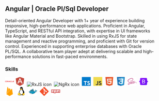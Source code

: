 ## Angular | Oracle Pl/Sql Developer

Detail-oriented Angular Developer with 1+ year of experience building responsive, high-performance web applications. Proficient in Angular, TypeScript, and RESTful API integration, with expertise in UI frameworks like Angular Material and Bootstrap. Skilled in using RxJS for state management and reactive programming, and proficient with Git for version control. Experienced in supporting enterprise databases with Oracle PL/SQL. A collaborative team player adept at delivering scalable and high-performance solutions in fast-paced environments.

### Skills 

<div>
<img src="https://github.com/devicons/devicon/blob/master/icons/oracle/oracle-original.svg" alt="Oracle" title="Oracle" height="30px">
<img src="https://github.com/devicons/devicon/blob/master/icons/angularjs/angularjs-plain.svg" alt="Angular icon" title="Angular" height="30px"/>&nbsp;
<img src="https://cdn.cdnlogo.com/logos/r/44/rxjs.svg" alt="RxJS icon" title="RxJS" height="30px"/>&nbsp;
<img src="https://cdn.cdnlogo.com/logos/n/66/ngrx.svg" alt="NgRx icon" title="NgRx" height="30px"/>&nbsp;
<img src="https://github.com/devicons/devicon/blob/master/icons/typescript/typescript-original.svg" alt="Typescript icon" title="TypeScript" height="30px"/>&nbsp;
<img src="https://github.com/devicons/devicon/blob/master/icons/javascript/javascript-original.svg" alt="Javascript icon" title="JavaScript" height="30px"/>&nbsp;
<img src="https://github.com/devicons/devicon/blob/master/icons/html5/html5-original.svg" alt="HTML5 icon" title="HTML5" height="30px"/>&nbsp;
<img src="https://github.com/devicons/devicon/blob/master/icons/css3/css3-original.svg" alt="CSS3 icon" title="CSS3" height="30px"/>&nbsp;
<img src="https://github.com/devicons/devicon/blob/master/icons/sass/sass-original.svg" alt="SASS icon" title="SASS/SCSS" height="30px"/>&nbsp;
<img src="https://github.com/devicons/devicon/blob/master/icons/bootstrap/bootstrap-original.svg" alt="Bootstrap icon" title="Bootstrap" height="30px"/>&nbsp;
<img src="https://github.com/devicons/devicon/blob/master/icons/firebase/firebase-plain.svg" alt="firebase" title="firebase" height="30px" />&nbsp;
<img src="https://github.com/devicons/devicon/blob/master/icons/linux/linux-original.svg" alt="linux" title="Linux" height="30px" />&nbsp;
<img src="https://github.com/devicons/devicon/blob/master/icons/docker/docker-original.svg" alt="docker" title="docker" height="30px"/>&nbsp;
<img src="https://github.com/devicons/devicon/blob/master/icons/git/git-original.svg" alt="Git icon" title="Git" height="30px"/>&nbsp;
<img src="https://github.com/devicons/devicon/blob/master/icons/npm/npm-original-wordmark.svg" alt="npm icon" title="npm" height="30px"/>&nbsp;
</div>

